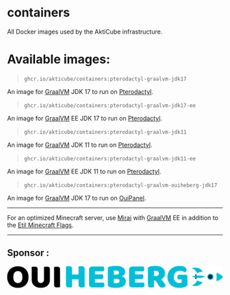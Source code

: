 # containers
All Docker images used by the AktiCube infrastructure.

# Available images:
> `ghcr.io/akticube/containers:pterodactyl-graalvm-jdk17`

An image for [GraalVM](https://graalvm.org/) JDK 17 to run on [Pterodactyl](https://pterodactyl.io).

> `ghcr.io/akticube/containers:pterodactyl-graalvm-jdk17-ee`

An image for [GraalVM](https://graalvm.org/) EE JDK 17 to run on [Pterodactyl](https://pterodactyl.io).

> `ghcr.io/akticube/containers:pterodactyl-graalvm-jdk11`

An image for [GraalVM](https://graalvm.org/) JDK 11 to run on [Pterodactyl](https://pterodactyl.io/).

> `ghcr.io/akticube/containers:pterodactyl-graalvm-jdk11-ee` 

An image for [GraalVM](https://graalvm.org/) EE JDK 11 to run on [Pterodactyl](https://pterodactyl.io).

> `ghcr.io/akticube/containers:pterodactyl-graalvm-ouiheberg-jdk17`

An image for [GraalVM](https://graalvm.org/) JDK 17 to run on [OuiPanel](https://ouipanel.fr).

- - - 

For an optimized Minecraft server, use [Mirai](https://github.com/etil2jz/Mirai) with [GraalVM](https://graalvm.org/) EE in addition to the [Etil Minecraft Flags](https://github.com/etil2jz/etil-minecraft-flags). 

- - -
## Sponsor :

[![ouiheberg.com](https://raw.githubusercontent.com/AktiCube/containers/main/Pterodactyl/GraalVM-OH/ohlogo.png)](https://www.ouiheberg.com/panel/aff.php?aff=242)
